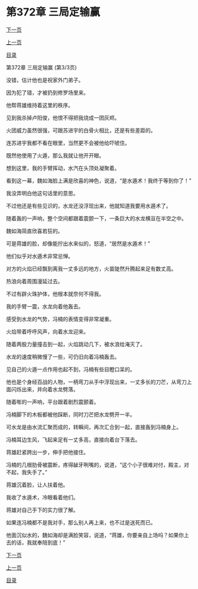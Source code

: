 <h1>第372章   三局定输赢</h1>
            <div><p><a href="./1116_%E7%AC%AC373%E7%AB%A0_%E7%82%BC%E7%8B%B1.md">下一页</a></p><p><a href="./1114_%E7%AC%AC372%E7%AB%A0_%E4%B8%89%E5%B1%80%E5%AE%9A%E8%BE%93%E8%B5%A2.md">上一页</a></p><p><a href="../">目录</a></p></div>
            <div><p>第372章   三局定输赢 (第3/3页)</p><p>没错，估计他也是祝家外门弟子。</p><p>因为犯了错，才被扔到修罗场里来。</p><p>他帮蒋雄维持着这里的秩序。</p><p>见到我杀掉卢阳俊，他恨不得把我烧成一团灰烬。</p><p>火团威力虽然很强，可跟苏进宇的白骨火相比，还是有些差距的。</p><p>连苏进宇我都不看在眼里，当然更不会被他给吓唬住。</p><p>既然他使用了火遁，那么我就让他开开眼。</p><p>想到这里，我的手臂挥动，水汽在头顶处凝聚着。</p><p>看到这一幕，魏如海脸上满是欣喜的神色，说道，“是水遁术！我终于等到你了！”</p><p>我没弄明白他这句话里的意思。</p><p>不过他还是有些见识的，水龙还没浮现出来，他就知道我要用水遁术了。</p><p>随着轰的一声响，整个空间都跟着震颤一下，一条巨大的水龙横亘在半空之中。</p><p>魏如海简直欣喜若狂的。</p><p>可是蒋雄的脸，却像能拧出水来似的，怒道，“居然是水遁术！”</p><p>他们似乎对水遁术非常忌惮。</p><p>对方的火焰已经飘到离我一丈多远的地方，火苗陡然升腾起来足有数丈高。</p><p>热浪向着周围漫延过去。</p><p>不过有辟火珠护体，他根本就奈何不得我。</p><p>我的手臂一震，水龙向着他轰去。</p><p>感受到水龙的气势，冯楠的表情变得非常凝重。</p><p>火焰带着呼呼风声，向着水龙迎来。</p><p>随着两股力量撞击到一起，火焰跳动几下，被水浪给淹灭了。</p><p>水龙的速度稍微慢了一些，可仍旧向着冯楠轰去。</p><p>见自己的火遁一点作用也起不到，冯楠有些目瞪口呆的。</p><p>他也是个身经百战的人物，一柄弯刀从手中浮现出来，一丈多长的刀芒，从弯刀上面闪烁出来，并向着水龙劈落。</p><p>随着嘭的一声响，平台跟着剧烈震颤着。</p><p>冯楠脚下的木板都被他踩断，同时刀芒把水龙劈开一半。</p><p>可水龙是由水流汇聚而成的，转瞬间，再次汇合到一起，直接轰到冯楠身上。</p><p>冯楠耳边生风，飞起来足有一丈多高，直接向着台下落去。</p><p>蒋雄赶紧跨出一步，伸手把他接住。</p><p>冯楠的几根肋骨被震断，疼得龇牙咧嘴的，说道，“这个小子很难对付，殿主，对不起，我失手了。”</p><p>蒋雄沉着脸，让人扶着他。</p><p>我收了水遁术，冷眼看着他们。</p><p>蒋雄对自己手下的实力很了解。</p><p>如果连冯楠都不是我对手，那么别人再上来，也不过是送死而已。</p><p>他面沉似水的，魏如海却是满脸笑容，说道，“蒋雄，你要亲自上场吗？如果你上去的话，我就奉陪到底！”</p></div>
            <div><p><a href="./1116_%E7%AC%AC373%E7%AB%A0_%E7%82%BC%E7%8B%B1.md">下一页</a></p><p><a href="./1114_%E7%AC%AC372%E7%AB%A0_%E4%B8%89%E5%B1%80%E5%AE%9A%E8%BE%93%E8%B5%A2.md">上一页</a></p><p><a href="../">目录</a></p></div>